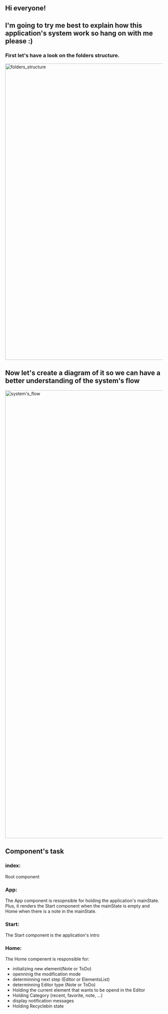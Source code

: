 ## Hi everyone!

## I'm going to try me best to explain how this application's system work so hang on with me please :)

### First let's have a look on the folders structure.

<img width="944" alt="folders_structure" src="https://user-images.githubusercontent.com/75374340/190889134-1931e4d4-f111-4332-b468-7fc0ffb9463f.png">

## Now let's create a diagram of it so we can have a better understanding of the system's flow

<img width="1427" alt="system's_flow" src="https://user-images.githubusercontent.com/75374340/190889303-cf7c73e2-2aa7-4beb-99ab-f0fdce55ab14.png">

## Component's task

### index:
Root component

### App: 
The App component is resopnsible for holding the application's mainState. Plus, it renders the Start component when the mainState is empty and Home when there is a note in the mainState.

### Start:
The Start component is the application's intro

### Home: 
The Home compenent is responsible for:
- initializing new element(Note or ToDo)
- openninig the modification mode
- determinning next step (Editor or ElementsList)
- determinning Editor type (Note or ToDo)
- Holding the current element that wants to be opend in the Editor
- Holding Category (recent, favorite, note, ...)
- display notification messages
- Holding Recyclebin state
